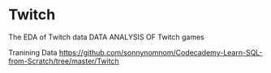 # Twitch
The EDA of Twitch data
DATA ANALYSIS OF Twitch games

Tranining Data 
https://github.com/sonnynomnom/Codecademy-Learn-SQL-from-Scratch/tree/master/Twitch
